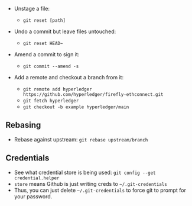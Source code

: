 - Unstage a file:
  - `git reset [path]`

- Undo a commit but leave files untouched:
  -  `git reset HEAD~`

- Amend a commit to sign it:
  - `git commit --amend -s` 

- Add a remote and checkout a branch from it:
  - `git remote add hyperledger https://github.com/hyperledger/firefly-ethconnect.git`
  - `git fetch hyperledger`
  - `git checkout -b example hyperledger/main` 

## Rebasing

- Rebase against upstream: `git rebase upstream/branch`

## Credentials

- See what credential store is being used: `git config --get credential.helper`
- `store` means Github is just writing creds to `~/.git-credentials`
- Thus, you can just delete `~/.git-credentials` to force git to prompt for your password.
